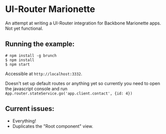 # UI-Router Marionette

An attempt at writing a UI-Router integration for Backbone Marionette apps. Not yet functional.

## Running the example:
```
# npm install -g brunch
$ npm install
$ npm start
```
Accessible at `http://localhost:3332`.

Doesn't set up default routes or anything yet so currently you need to open the javascript console and run `App.router.stateService.go('app.client.contact', {id: 4})`

## Current issues:
- Everything!
- Duplicates the "Root component" view.
